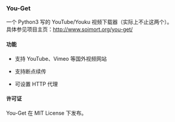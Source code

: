 ---
---

### You-Get

一个 Python3 写的 YouTube/Youku 视频下载器（实际上不止这两个）。  
具体参见项目主页：<http://www.soimort.org/you-get/>

#### 功能

- 支持 YouTube、Vimeo 等国外视频网站

- 支持断点续传

- 可设置 HTTP 代理

#### 许可证

You-Get 在 MIT License 下发布。
